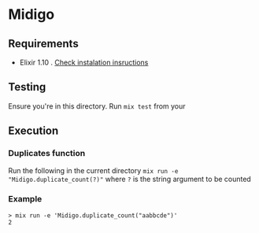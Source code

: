 # Midigo


## Requirements
- Elixir 1.10 . [Check instalation insructions](https://elixir-lang.org/install.html)

## Testing
Ensure you're in this directory. Run `mix test` from your 

## Execution

### Duplicates function
Run the following in the current directory
`mix run -e "Midigo.duplicate_count(?)"` where `?` is the string argument to be counted

### Example
```
> mix run -e 'Midigo.duplicate_count("aabbcde")'
2
```
